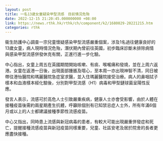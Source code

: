 ```yaml
---
layout: post
title: 一名13歲女童疑染甲型流感　目前情況危殆
date: 2022-12-15 21:20:45.000000000 +08:00
link: https://news.rthk.hk/rthk/ch/component/k2/1680029-20221215.htm
categories: rthk
---
```


衞生防護中心調查一宗兒童懷疑感染甲型流感嚴重個案，涉及1名過往健康良好的13歲女童，病人現時情況危殆，潛伏期內曾前往英國，初步臨床診斷未排除病情與感染甲型流感併發休克有關，正進行進一步化驗。

中心指出，女童上周五在英國期間開始咳嗽、有痰、喉嚨痛和發燒，並在上周六返港。女童在返港一日後，出現面部腫脹及噁心，至本周一亦出現神智不清，同日被帶往港怡醫院和瑪麗醫院急症室求醫，並入住瑪麗醫院接受治療。病人的鼻咽拭子樣本和血液樣本經化驗後，分別對甲型流感（H1）病毒和甲型鏈球菌呈陽性反應。

發言人表示，流感可於高危人士引致嚴重疾病，健康人士亦會受影響，由於人體在接種疫苗後需約兩星期產生抗體，呼籲除個別有已知禁忌症人士外，所有年滿6個月或以上的人士都建議接種季節性流感疫苗。

中心又指出，同時患上流感與新冠病毒的患者，有較大可能出現嚴重併發症和死亡，提醒接種流感疫苗與新冠疫苗同樣重要，兒童、社區安老及居於院舍的長者更應盡快接種。
